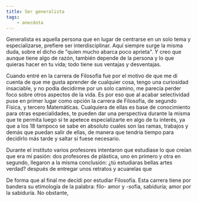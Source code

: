 ```yaml
---
title: Ser generalista
tags: 
    - anecdota
---
```


Generalista es aquella persona que en lugar de centrarse en un solo tema y especializarse, prefiere ser interdisciplinar. Aquí siempre surge la misma duda, sobre el dicho de "quien mucho abarca poco aprieta". Y creo que aunque tiene algo de razón, también depende de la persona y lo que quieras hacer en tu vida; todo tiene sus ventajas y desventajas. 

Cuando entré en la carrera de Filosofía fue por el motivo de que me dí cuenta de que me gusta aprender de cualquier cosa, tengo una curiosidad insaciable, y no podía decidirme por un solo camino, me parecía perder foco sobre otros aspectos de la vida. Es por eso que al acabar selectividad puse en primer lugar como opción la carrera de Filosofía, de segundo Física, y tercero Matemáticas. Cualquiera de ellas es base de conocimiento para otras especialidades, te pueden dar una perspectiva durante la misma que te permita luego si te apetece especializarte en algo de tu interés, ya que a los 18 tampoco se sabe en absoluto cuales son las ramas, trabajos y demás que puedan salir de ellas, de manera que tendría tiempo para decidirlo más tarde y saltar si fuese necesario.   

Durante el instituto varios profesores intentaron que estudiase lo que creían que era mi pasión: dos profesores de plástica, uno en primero y otra en segundo, llegaron a la misma conclusión: ¿tú estudiaras bellas artes verdad? después de entregar unos retratos y acuarelas que 

De forma que al final me decídi por estudiar Filosofía. Esta carrera tiene por bandera su etimología de la palabra: filo- amor y -sofia, sabiduría; amor por la sabiduría. No obstante, 